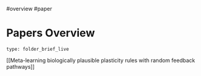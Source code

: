 #overview #paper
# Papers Overview

```ccard
type: folder_brief_live
```
 [[Meta-learning biologically plausible plasticity rules with random feedback pathways]]

